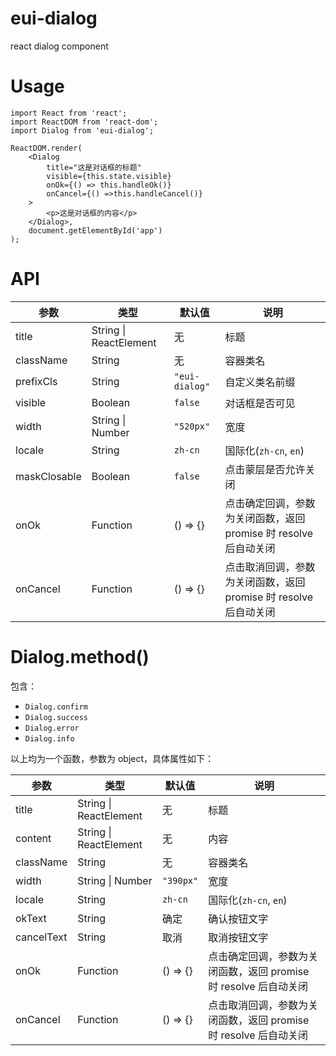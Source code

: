 # eui-dialog
react dialog component

# Usage
```
import React from 'react';
import ReactDOM from 'react-dom';
import Dialog from 'eui-dialog';

ReactDOM.render(
    <Dialog
        title="这是对话框的标题"
        visible={this.state.visible}
        onOk={() => this.handleOk()}
        onCancel={() =>this.handleCancel()}
    >
        <p>这是对话框的内容</p>
    </Dialog>,
    document.getElementById('app')
);

```

# API

参数 | 类型 | 默认值 |  说明 
---  | ---- | ---- | ----
title | String \| ReactElement | 无 | 标题 
className | String | 无 | 容器类名
prefixCls | String | `"eui-dialog"` | 自定义类名前缀 
visible | Boolean | `false` | 对话框是否可见
width | String \| Number | `"520px"` | 宽度
locale | String | `zh-cn` | 国际化(`zh-cn`, `en`)
maskClosable | Boolean | `false` | 点击蒙层是否允许关闭
onOk | Function | () => {} | 点击确定回调，参数为关闭函数，返回 promise 时 resolve 后自动关闭
onCancel | Function | () => {} | 点击取消回调，参数为关闭函数，返回 promise 时 resolve 后自动关闭



# Dialog.method()
包含：
- `Dialog.confirm`
- `Dialog.success`
- `Dialog.error`
- `Dialog.info`

以上均为一个函数，参数为 object，具体属性如下：

参数 | 类型 | 默认值 |  说明 
---  | ---- | ---- | ----
title | String \| ReactElement | 无 | 标题
content | String \| ReactElement | 无 | 内容
className | String | 无 | 容器类名
width | String \| Number | `"390px"` | 宽度
locale | String | `zh-cn` | 国际化(`zh-cn`, `en`)
okText | String  | 确定 | 确认按钮文字
cancelText | String  | 取消 | 取消按钮文字
onOk | Function | () => {} | 点击确定回调，参数为关闭函数，返回 promise 时 resolve 后自动关闭
onCancel | Function | () => {} | 点击取消回调，参数为关闭函数，返回 promise 时 resolve 后自动关闭




